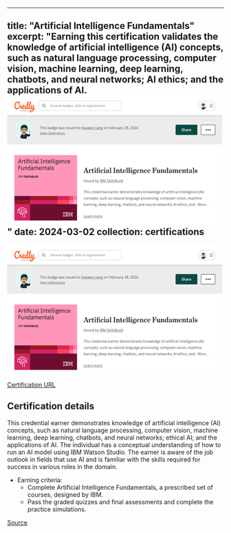 


---
title: "Artificial Intelligence Fundamentals"
excerpt: "Earning this certification validates the knowledge of artificial intelligence (AI) concepts, such as natural language processing, computer vision, machine learning, deep learning, chatbots, and neural networks; AI ethics; and the applications of AI.<br/><img src='/images/ibm-ai-fundamentals.png'>"
date: 2024-03-02
collection: certifications
---

![](/images/ibm-ai-fundamentals.png)

[Certification URL](https://www.credly.com/badges/a449699a-c550-4d16-b7a3-f921a84c3597/public_url)

## Certification details

This credential earner demonstrates knowledge of artificial intelligence (AI) concepts, such as natural language processing, computer vision, machine learning, deep learning, chatbots, and neural networks; ethical AI; and the applications of AI. The individual has a conceptual understanding of how to run an AI model using IBM Watson Studio. The earner is aware of the job outlook in fields that use AI and is familiar with the skills required for success in various roles in the domain.

- Earning criteria:
	-   Complete Artificial Intelligence Fundamentals, a prescribed set of courses, designed by IBM.
	-   Pass the graded quizzes and final assessments and complete the practice simulations.

[Source](https://www.ibm.com/training/badge/artificial-intelligence-fundamentals)
<!--stackedit_data:
eyJoaXN0b3J5IjpbLTE3MjM2OTE4NDQsNTk4NTEyNTddfQ==
-->
